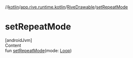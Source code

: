 //[kotlin](../../../index.md)/[app.rive.runtime.kotlin](../index.md)/[RiveDrawable](index.md)/[setRepeatMode](set-repeat-mode.md)



# setRepeatMode  
[androidJvm]  
Content  
fun [setRepeatMode](set-repeat-mode.md)(mode: [Loop](../-loop/index.md))  



